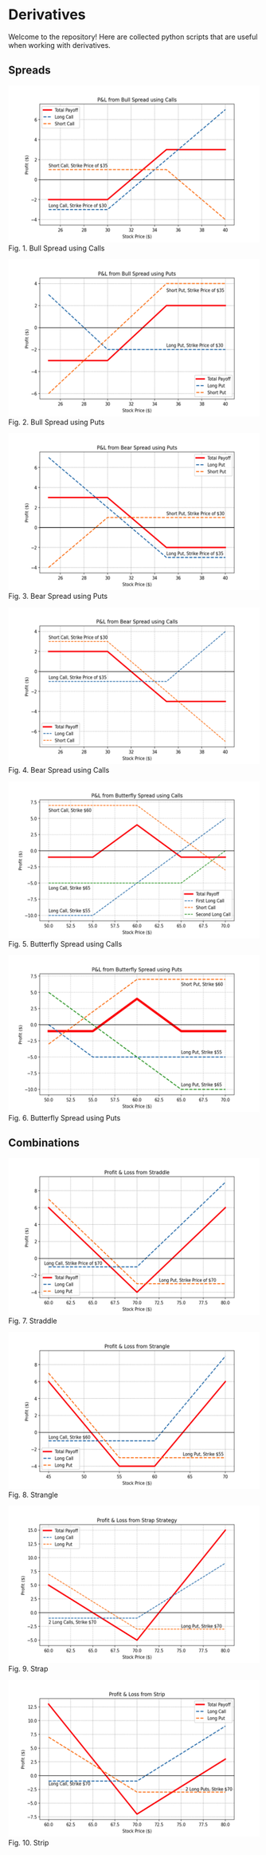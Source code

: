 # Derivatives

Welcome to the repository! Here are collected python scripts that are useful when working with derivatives.

## Spreads

![](https://github.com/vladislavpyatnitskiy/derivativespy/blob/main/Trading%20Strategies%20Visualisation/Plots/Spreads/Bull%20Spread%20using%20Calls.png?raw=true)
Fig. 1. Bull Spread using Calls

![](https://github.com/vladislavpyatnitskiy/derivativespy/blob/main/Trading%20Strategies%20Visualisation/Plots/Spreads/Bull%20Spread%20Using%20Puts.png?raw=true)
Fig. 2. Bull Spread using Puts

![](https://github.com/vladislavpyatnitskiy/derivativespy/blob/main/Trading%20Strategies%20Visualisation/Plots/Spreads/Bear%20Spread%20using%20Puts.png?raw=true)
Fig. 3. Bear Spread using Puts

![](https://github.com/vladislavpyatnitskiy/derivativespy/blob/main/Trading%20Strategies%20Visualisation/Plots/Spreads/Bear%20Spread%20using%20Calls.png?raw=true)
Fig. 4. Bear Spread using Calls

![](https://github.com/vladislavpyatnitskiy/derivativespy/blob/main/Trading%20Strategies%20Visualisation/Plots/Spreads/Butterfly%20Spread%20using%20Calls.png?raw=true)
Fig. 5. Butterfly Spread using Calls

![](https://github.com/vladislavpyatnitskiy/derivativespy/blob/main/Trading%20Strategies%20Visualisation/Plots/Spreads/Butterfly%20Spread%20using%20Puts.png?raw=true)
Fig. 6. Butterfly Spread using Puts

## Combinations

![](https://github.com/vladislavpyatnitskiy/derivativespy/blob/main/Trading%20Strategies%20Visualisation/Plots/Combos/Straddle.png?raw=true)
Fig. 7. Straddle

![](https://github.com/vladislavpyatnitskiy/derivativespy/blob/main/Trading%20Strategies%20Visualisation/Plots/Combos/Strangle.png?raw=true)
Fig. 8. Strangle

![](https://github.com/vladislavpyatnitskiy/derivativespy/blob/main/Trading%20Strategies%20Visualisation/Plots/Combos/Strap.png?raw=true)
Fig. 9. Strap

![](https://github.com/vladislavpyatnitskiy/derivativespy/blob/main/Trading%20Strategies%20Visualisation/Plots/Combos/Strip.png?raw=true)
Fig. 10. Strip
